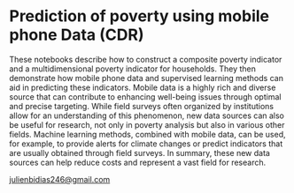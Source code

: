 # Prediction of poverty using mobile phone Data (CDR) 

These notebooks describe how to construct a composite poverty indicator and a multidimensional poverty indicator for households. They then demonstrate how mobile phone data and supervised learning methods can aid in predicting these indicators. Mobile data is a highly rich and diverse source that can contribute to enhancing well-being issues through optimal and precise targeting. While field surveys often organized by institutions allow for an understanding of this phenomenon, new data sources can also be useful for research, not only in poverty analysis but also in various other fields. Machine learning methods, combined with mobile data, can be used, for example, to provide alerts for climate changes or predict indicators that are usually obtained through field surveys. In summary, these new data sources can help reduce costs and represent a vast field for research.

julienbidias246@gmail.com
